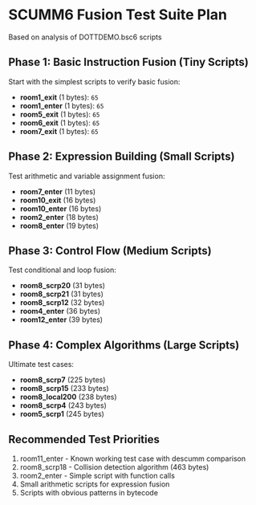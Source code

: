 # SCUMM6 Fusion Test Suite Plan

Based on analysis of DOTTDEMO.bsc6 scripts

## Phase 1: Basic Instruction Fusion (Tiny Scripts)

Start with the simplest scripts to verify basic fusion:

- **room1_exit** (1 bytes): `65`
- **room1_enter** (1 bytes): `65`
- **room5_exit** (1 bytes): `65`
- **room6_exit** (1 bytes): `65`
- **room7_exit** (1 bytes): `65`

## Phase 2: Expression Building (Small Scripts)

Test arithmetic and variable assignment fusion:

- **room7_enter** (11 bytes)
- **room10_exit** (16 bytes)
- **room10_enter** (16 bytes)
- **room2_enter** (18 bytes)
- **room8_enter** (19 bytes)

## Phase 3: Control Flow (Medium Scripts)

Test conditional and loop fusion:

- **room8_scrp20** (31 bytes)
- **room8_scrp21** (31 bytes)
- **room8_scrp12** (32 bytes)
- **room4_enter** (36 bytes)
- **room12_enter** (39 bytes)

## Phase 4: Complex Algorithms (Large Scripts)

Ultimate test cases:

- **room8_scrp7** (225 bytes)
- **room8_scrp15** (233 bytes)
- **room8_local200** (238 bytes)
- **room8_scrp4** (243 bytes)
- **room5_scrp1** (245 bytes)

## Recommended Test Priorities

1. room11_enter - Known working test case with descumm comparison
2. room8_scrp18 - Collision detection algorithm (463 bytes)
3. room2_enter - Simple script with function calls
4. Small arithmetic scripts for expression fusion
5. Scripts with obvious patterns in bytecode
